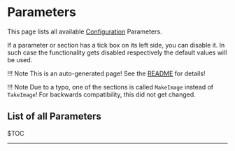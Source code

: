 # Parameters
This page lists all available [Configuration](../Configuration) Parameters.

If a parameter or section has a tick box on its left side, you can disable it.
In such case the functionality gets disabled respectively the default values will be used.

!!! Note
    This is an auto-generated page! See the [README](https://github.com/jomjol/AI-on-the-edge-device-docs/blob/main/README.md) for details!

!!! Note
    Due to a typo, one of the sections is called `MakeImage` instead of `TakeImage`!
    For backwards compatibility, this did not get changed.

## List of all Parameters
$TOC

---
